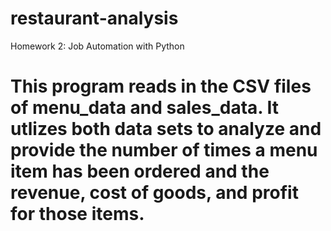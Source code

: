 # restaurant-analysis
Homework 2: Job Automation with Python

# This program reads in the CSV files of menu_data and sales_data. It utlizes both data sets to analyze and provide the number of times a menu item has been ordered and the revenue, cost of goods, and profit for those items.